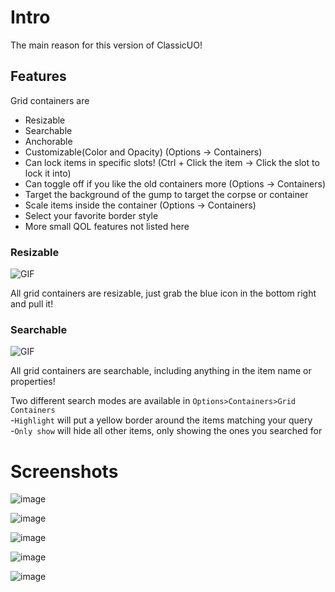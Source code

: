 # Intro
The main reason for this version of ClassicUO!

## Features
Grid containers are 
* Resizable
* Searchable
* Anchorable
* Customizable(Color and Opacity) (Options -> Containers)
* Can lock items in specific slots! (Ctrl + Click the item -> Click the slot to lock it into)
* Can toggle off if you like the old containers more (Options -> Containers)
* Target the background of the gump to target the corpse or container
* Scale items inside the container (Options -> Containers)
* Select your favorite border style
* More small QOL features not listed here

### Resizable
![GIF](https://user-images.githubusercontent.com/3859393/227370117-b16f19f6-4b49-4eb7-9e7d-d04d868adf79.gif)

All grid containers are resizable, just grab the blue icon in the bottom right and pull it!

### Searchable
![GIF](https://user-images.githubusercontent.com/3859393/227370623-927c6307-8b32-47b9-a79a-bb320d037dba.gif)

All grid containers are searchable, including anything in the item name or properties!

Two different search modes are available in `Options>Containers>Grid Containers`  
-`Highlight` will put a yellow border around the items matching your query  
-`Only show` will hide all other items, only showing the ones you searched for  


# Screenshots

![image](https://user-images.githubusercontent.com/3859393/227367717-4ecbbfa7-abbf-4622-8eb5-3acf6a211b0c.png)

![image](https://user-images.githubusercontent.com/3859393/227367910-0a7c3827-786b-4fe7-9f20-606988ea4533.png)

![image](https://user-images.githubusercontent.com/3859393/227367995-aa75febe-802e-4e92-95e1-d2cab5773029.png)

![image](https://user-images.githubusercontent.com/3859393/227368228-c0462207-6e26-420e-985f-aa3bc171ddd1.png)

![image](https://user-images.githubusercontent.com/3859393/227368459-3f4fb54a-9e1e-4fac-a522-21e17ff51ec4.png)